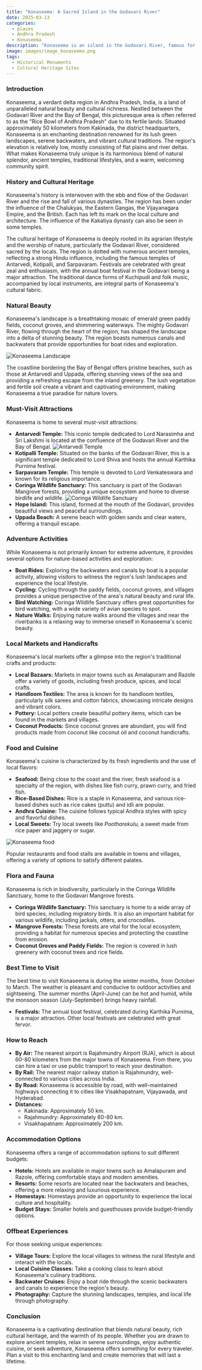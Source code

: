 ```yaml
---
title: "Konaseema: A Sacred Island in the Godavari River"
date: 2025-03-13
categories:
  - places
  - Andhra Pradesh
  - Konaseema
description: "Konaseema is an island in the Godavari River, famous for the Sri Parasharana Temple dedicated to Lord Shiva. It is renowned for its ancient carvings and sculptures, dating back to the 8th century AD. The site holds significant historical and religious importance, attracting pilgrims and history enthusiasts alike."
image: images/image_konaseema.png
tags: 
  - Historical Monuments
  - Cultural Heritage Sites
---
```



### **Introduction**

Konaseema, a verdant delta region in Andhra Pradesh, India, is a land of unparalleled natural beauty and cultural richness. Nestled between the Godavari River and the Bay of Bengal, this picturesque area is often referred to as the "Rice Bowl of Andhra Pradesh" due to its fertile lands. Situated approximately 50 kilometers from Kakinada, the district headquarters, Konaseema is an enchanting destination renowned for its lush green landscapes, serene backwaters, and vibrant cultural traditions. The region's elevation is relatively low, mostly consisting of flat plains and river deltas. What makes Konaseema truly unique is its harmonious blend of natural splendor, ancient temples, traditional lifestyles, and a warm, welcoming community spirit.

### **History and Cultural Heritage**

Konaseema's history is interwoven with the ebb and flow of the Godavari River and the rise and fall of various dynasties. The region has been under the influence of the Chalukyas, the Eastern Gangas, the Vijayanagara Empire, and the British. Each has left its mark on the local culture and architecture. The influence of the Kakatiya dynasty can also be seen in some temples.

The cultural heritage of Konaseema is deeply rooted in its agrarian lifestyle and the worship of nature, particularly the Godavari River, considered sacred by the locals. The region is dotted with numerous ancient temples, reflecting a strong Hindu influence, including the famous temples of Antarvedi, Kotipalli, and Sarpavaram. Festivals are celebrated with great zeal and enthusiasm, with the annual boat festival in the Godavari being a major attraction. The traditional dance forms of Kuchipudi and folk music, accompanied by local instruments, are integral parts of Konaseema's cultural fabric.

### **Natural Beauty**

Konaseema's landscape is a breathtaking mosaic of emerald green paddy fields, coconut groves, and shimmering waterways. The mighty Godavari River, flowing through the heart of the region, has shaped the landscape into a delta of stunning beauty. The region boasts numerous canals and backwaters that provide opportunities for boat rides and exploration.

<img src="placeholder_image_Konaseema_landscape.jpg" alt="Konaseema Landscape">

The coastline bordering the Bay of Bengal offers pristine beaches, such as those at Antarvedi and Uppada, offering stunning views of the sea and providing a refreshing escape from the inland greenery. The lush vegetation and fertile soil create a vibrant and captivating environment, making Konaseema a true paradise for nature lovers.

### **Must-Visit Attractions**

Konaseema is home to several must-visit attractions:

*   **Antarvedi Temple:** This iconic temple dedicated to Lord Narasimha and Sri Lakshmi is located at the confluence of the Godavari River and the Bay of Bengal. <img src="placeholder_image_Antarvedi_temple.jpg" alt="Antarvedi Temple">
*   **Kotipalli Temple:** Situated on the banks of the Godavari River, this is a significant temple dedicated to Lord Shiva and hosts the annual Karthika Purnima festival.
*   **Sarpavaram Temple:** This temple is devoted to Lord Venkateswara and known for its religious importance.
*   **Coringa Wildlife Sanctuary:** This sanctuary is part of the Godavari Mangrove forests, providing a unique ecosystem and home to diverse birdlife and wildlife. <img src="placeholder_image_Coringa_sanctuary.jpg" alt="Coringa Wildlife Sanctuary">
*   **Hope Island:** This island, formed at the mouth of the Godavari, provides beautiful views and peaceful surroundings.
*   **Uppada Beach:** A serene beach with golden sands and clear waters, offering a tranquil escape.

### **Adventure Activities**

While Konaseema is not primarily known for extreme adventure, it provides several options for nature-based activities and exploration:

*   **Boat Rides:** Exploring the backwaters and canals by boat is a popular activity, allowing visitors to witness the region's lush landscapes and experience the local lifestyle.
*   **Cycling:** Cycling through the paddy fields, coconut groves, and villages provides a unique perspective of the area's natural beauty and rural life.
*   **Bird Watching:** Coringa Wildlife Sanctuary offers great opportunities for bird watching, with a wide variety of avian species to spot.
*   **Nature Walks:** Enjoying nature walks around the villages and near the riverbanks is a relaxing way to immerse oneself in Konaseema's scenic beauty.

### **Local Markets and Handicrafts**

Konaseema's local markets offer a glimpse into the region's traditional crafts and products:

*   **Local Bazaars:** Markets in major towns such as Amalapuram and Razole offer a variety of goods, including fresh produce, spices, and local crafts.
*   **Handloom Textiles:** The area is known for its handloom textiles, particularly silk sarees and cotton fabrics, showcasing intricate designs and vibrant colors.
*   **Pottery:** Local potters create beautiful pottery items, which can be found in the markets and villages.
*   **Coconut Products:** Since coconut groves are abundant, you will find products made from coconut like coconut oil and coconut handicrafts.

### **Food and Cuisine**

Konaseema's cuisine is characterized by its fresh ingredients and the use of local flavors:

*   **Seafood:** Being close to the coast and the river, fresh seafood is a specialty of the region, with dishes like fish curry, prawn curry, and fried fish.
*   **Rice-Based Dishes:** Rice is a staple in Konaseema, and various rice-based dishes such as rice cakes (puttu) and idli are popular.
*   **Andhra Cuisine:** The cuisine follows typical Andhra styles with spicy and flavorful dishes.
*   **Local Sweets:** Try local sweets like *Pootharekulu,* a sweet made from rice paper and jaggery or sugar.

<img src="placeholder_image_konaseema_food.jpg" alt="Konaseema food">

Popular restaurants and food stalls are available in towns and villages, offering a variety of options to satisfy different palates.

### **Flora and Fauna**

Konaseema is rich in biodiversity, particularly in the Coringa Wildlife Sanctuary, home to the Godavari Mangrove forests.

*   **Coringa Wildlife Sanctuary:** This sanctuary is home to a wide array of bird species, including migratory birds. It is also an important habitat for various wildlife, including jackals, otters, and crocodiles.
*   **Mangrove Forests:** These forests are vital for the local ecosystem, providing a habitat for numerous species and protecting the coastline from erosion.
*   **Coconut Groves and Paddy Fields:** The region is covered in lush greenery with coconut trees and rice fields.

### **Best Time to Visit**

The best time to visit Konaseema is during the winter months, from October to March. The weather is pleasant and conducive to outdoor activities and sightseeing. The summer months (April-June) can be hot and humid, while the monsoon season (July-September) brings heavy rainfall.

*   **Festivals:** The annual boat festival, celebrated during Karthika Purnima, is a major attraction. Other local festivals are celebrated with great fervor.

### **How to Reach**

*   **By Air:** The nearest airport is Rajahmundry Airport (RJA), which is about 60-80 kilometers from the major towns of Konaseema. From there, you can hire a taxi or use public transport to reach your destination.
*   **By Rail:** The nearest major railway station is Rajahmundry, well-connected to various cities across India.
*   **By Road:** Konaseema is accessible by road, with well-maintained highways connecting it to cities like Visakhapatnam, Vijayawada, and Hyderabad.
*   **Distances:**
    *   Kakinada: Approximately 50 km.
    *   Rajahmundry: Approximately 60-80 km.
    *   Visakhapatnam: Approximately 200 km.

### **Accommodation Options**

Konaseema offers a range of accommodation options to suit different budgets:

*   **Hotels:** Hotels are available in major towns such as Amalapuram and Razole, offering comfortable stays and modern amenities.
*   **Resorts:** Some resorts are located near the backwaters and beaches, offering a more relaxing and luxurious experience.
*   **Homestays:** Homestays provide an opportunity to experience the local culture and hospitality.
*   **Budget Stays:** Smaller hotels and guesthouses provide budget-friendly options.

### **Offbeat Experiences**

For those seeking unique experiences:

*   **Village Tours:** Explore the local villages to witness the rural lifestyle and interact with the locals.
*   **Local Cuisine Classes:** Take a cooking class to learn about Konaseema's culinary traditions.
*   **Backwater Cruises:** Enjoy a boat ride through the scenic backwaters and canals to experience the region's beauty.
*   **Photography:** Capture the stunning landscapes, temples, and local life through photography.

### **Conclusion**

Konaseema is a captivating destination that blends natural beauty, rich cultural heritage, and the warmth of its people. Whether you are drawn to explore ancient temples, relax in serene surroundings, enjoy authentic cuisine, or seek adventure, Konaseema offers something for every traveler. Plan a visit to this enchanting land and create memories that will last a lifetime.


